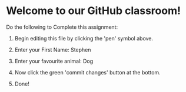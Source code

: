 # Welcome to our GitHub classroom!

Do the following to Complete this assignment:

1. Begin editing this file by clicking the 'pen' symbol above.

2. Enter your First Name:
Stephen
3. Enter your favourite animal:
Dog
4. Now click the green 'commit changes' button at the bottom.

5. Done!
